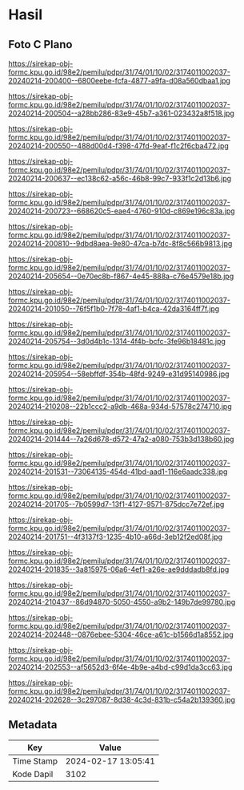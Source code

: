 # Hasil

## Foto C Plano

https://sirekap-obj-formc.kpu.go.id/98e2/pemilu/pdpr/31/74/01/10/02/3174011002037-20240214-200400--6800eebe-fcfa-4877-a9fa-d08a560dbaa1.jpg

https://sirekap-obj-formc.kpu.go.id/98e2/pemilu/pdpr/31/74/01/10/02/3174011002037-20240214-200504--a28bb286-83e9-45b7-a361-023432a8f518.jpg

https://sirekap-obj-formc.kpu.go.id/98e2/pemilu/pdpr/31/74/01/10/02/3174011002037-20240214-200550--488d00d4-f398-47fd-9eaf-f1c2f6cba472.jpg

https://sirekap-obj-formc.kpu.go.id/98e2/pemilu/pdpr/31/74/01/10/02/3174011002037-20240214-200637--ec138c62-a56c-46b8-99c7-933f1c2d13b6.jpg

https://sirekap-obj-formc.kpu.go.id/98e2/pemilu/pdpr/31/74/01/10/02/3174011002037-20240214-200723--668620c5-eae4-4760-910d-c869e196c83a.jpg

https://sirekap-obj-formc.kpu.go.id/98e2/pemilu/pdpr/31/74/01/10/02/3174011002037-20240214-200810--9dbd8aea-9e80-47ca-b7dc-8f8c566b9813.jpg

https://sirekap-obj-formc.kpu.go.id/98e2/pemilu/pdpr/31/74/01/10/02/3174011002037-20240214-205654--0e70ec8b-f867-4e45-888a-c76e4579e18b.jpg

https://sirekap-obj-formc.kpu.go.id/98e2/pemilu/pdpr/31/74/01/10/02/3174011002037-20240214-201050--76f5f1b0-7f78-4af1-b4ca-42da3164ff7f.jpg

https://sirekap-obj-formc.kpu.go.id/98e2/pemilu/pdpr/31/74/01/10/02/3174011002037-20240214-205754--3d0d4b1c-1314-4f4b-bcfc-3fe96b18481c.jpg

https://sirekap-obj-formc.kpu.go.id/98e2/pemilu/pdpr/31/74/01/10/02/3174011002037-20240214-205954--58ebffdf-354b-48fd-9249-e31d95140986.jpg

https://sirekap-obj-formc.kpu.go.id/98e2/pemilu/pdpr/31/74/01/10/02/3174011002037-20240214-210208--22b1ccc2-a9db-468a-934d-57578c274710.jpg

https://sirekap-obj-formc.kpu.go.id/98e2/pemilu/pdpr/31/74/01/10/02/3174011002037-20240214-201444--7a26d678-d572-47a2-a080-753b3d138b60.jpg

https://sirekap-obj-formc.kpu.go.id/98e2/pemilu/pdpr/31/74/01/10/02/3174011002037-20240214-201531--73064135-454d-41bd-aad1-116e6aadc338.jpg

https://sirekap-obj-formc.kpu.go.id/98e2/pemilu/pdpr/31/74/01/10/02/3174011002037-20240214-201705--7b0599d7-13f1-4127-9571-875dcc7e72ef.jpg

https://sirekap-obj-formc.kpu.go.id/98e2/pemilu/pdpr/31/74/01/10/02/3174011002037-20240214-201751--4f3137f3-1235-4b10-a66d-3eb12f2ed08f.jpg

https://sirekap-obj-formc.kpu.go.id/98e2/pemilu/pdpr/31/74/01/10/02/3174011002037-20240214-201835--3a815975-06a6-4ef1-a26e-ae9dddadb8fd.jpg

https://sirekap-obj-formc.kpu.go.id/98e2/pemilu/pdpr/31/74/01/10/02/3174011002037-20240214-210437--86d94870-5050-4550-a9b2-149b7de99780.jpg

https://sirekap-obj-formc.kpu.go.id/98e2/pemilu/pdpr/31/74/01/10/02/3174011002037-20240214-202448--0876ebee-5304-46ce-a61c-b1566d1a8552.jpg

https://sirekap-obj-formc.kpu.go.id/98e2/pemilu/pdpr/31/74/01/10/02/3174011002037-20240214-202553--af5652d3-6f4e-4b9e-a4bd-c99d1da3cc63.jpg

https://sirekap-obj-formc.kpu.go.id/98e2/pemilu/pdpr/31/74/01/10/02/3174011002037-20240214-202628--3c297087-8d38-4c3d-831b-c54a2b139360.jpg


## Metadata

| Key        | Value               |
| ---------- | ------------------- |
| Time Stamp | 2024-02-17 13:05:41 |
| Kode Dapil | 3102                |




